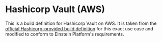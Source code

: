 # Hashicorp Vault (AWS)

This is a build definition for Hashicorp Vault on AWS. It is taken from the [official Hashicorp-provided build definition][1] for this exact use case and modified to conform to Einstein Platform's requirements.


[1]: https://github.com/hashicorp/terraform-aws-vault/tree/master/examples/vault-consul-ami
